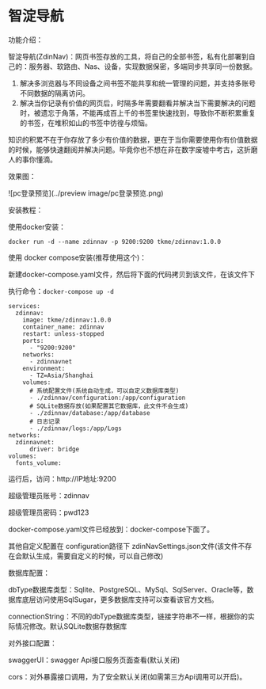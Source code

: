 # 智淀导航

功能介绍：

 智淀导航(ZdinNav)：网页书签存放的工具，将自己的全部书签，私有化部署到自己的：服务器、软路由、Nas、设备，实现数据保密，多端同步共享同一份数据。

1. 解决多浏览器与不同设备之间书签不能共享和统一管理的问题，并支持多账号不同数据的隔离访问。
2. 解决当你记录有价值的网页后，时隔多年需要翻看并解决当下需要解决的问题时，被遗忘于角落，不能再成百上千的书签里快速找到，导致你不断积累重复的书签，在堆积如山的书签中彷徨与烦恼。

知识的积累不在于你存放了多少有价值的数据，更在于当你需要使用你有价值数据的时候，能够快速翻阅并解决问题。毕竟你也不想在非在数字废墟中考古，这折磨人的事你懂滴。

效果图：

![pc登录预览](../preview image/pc登录预览.png)







安装教程：

使用docker安装：

`docker run -d --name zdinnav -p 9200:9200 tkme/zdinnav:1.0.0`



使用 docker compose安装(推荐使用这个)：

新建docker-compose.yaml文件，然后将下面的代码拷贝到该文件，在该文件下

执行命令：`docker-compose up -d`

```
services:
  zdinnav:
    image: tkme/zdinnav:1.0.0
    container_name: zdinnav
    restart: unless-stopped
    ports:
      - "9200:9200"
    networks:
      - zdinnavnet
    environment:
      - TZ=Asia/Shanghai 
    volumes:
      # 系统配置文件(系统自动生成，可以自定义数据库类型)
      - ./zdinnav/configuration:/app/configuration
      # SQLite数据存放(如果配置其它数据库，此文件不会生成)
      - ./zdinnav/database:/app/database
      # 日志记录
      - ./zdinnav/logs:/app/Logs
networks:
  zdinnavnet:
      driver: bridge
volumes:
  fonts_volume:
```

运行后，访问：http://IP地址:9200 

超级管理员账号：zdinnav

超级管理员密码：pwd123

docker-compose.yaml文件已经放到：docker-compose下面了。



其他自定义配置在 configuration路径下 zdinNavSettings.json文件(该文件不存在会默认生成，需要自定义的时候，可以自己修改)

数据库配置：

dbType数据库类型：Sqlite、PostgreSQL、MySql、SqlServer、Oracle等，数据库底层访问使用SqlSugar，更多数据库支持可以查看该官方文档。

connectionString：不同的dbType数据库类型，链接字符串不一样，根据你的实际情况修改。默认SQLite数据存数据库



对外接口配置：

swaggerUI：swagger Api接口服务页面查看(默认关闭)

cors：对外暴露接口调用，为了安全默认关闭(如需第三方Api调用可以开启)。